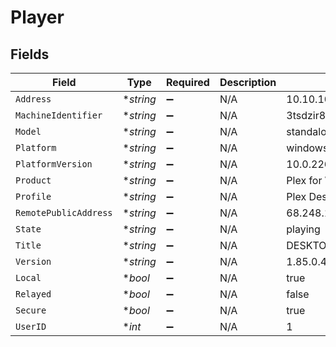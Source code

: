 # Player


## Fields

| Field                    | Type                     | Required                 | Description              | Example                  |
| ------------------------ | ------------------------ | ------------------------ | ------------------------ | ------------------------ |
| `Address`                | **string*                | :heavy_minus_sign:       | N/A                      | 10.10.10.171             |
| `MachineIdentifier`      | **string*                | :heavy_minus_sign:       | N/A                      | 3tsdzir85m2onc3qyr255aq1 |
| `Model`                  | **string*                | :heavy_minus_sign:       | N/A                      | standalone               |
| `Platform`               | **string*                | :heavy_minus_sign:       | N/A                      | windows                  |
| `PlatformVersion`        | **string*                | :heavy_minus_sign:       | N/A                      | 10.0.22621               |
| `Product`                | **string*                | :heavy_minus_sign:       | N/A                      | Plex for Windows         |
| `Profile`                | **string*                | :heavy_minus_sign:       | N/A                      | Plex Desktop             |
| `RemotePublicAddress`    | **string*                | :heavy_minus_sign:       | N/A                      | 68.248.140.20            |
| `State`                  | **string*                | :heavy_minus_sign:       | N/A                      | playing                  |
| `Title`                  | **string*                | :heavy_minus_sign:       | N/A                      | DESKTOP-BL80MTD          |
| `Version`                | **string*                | :heavy_minus_sign:       | N/A                      | 1.85.0.4071-21128b56     |
| `Local`                  | **bool*                  | :heavy_minus_sign:       | N/A                      | true                     |
| `Relayed`                | **bool*                  | :heavy_minus_sign:       | N/A                      | false                    |
| `Secure`                 | **bool*                  | :heavy_minus_sign:       | N/A                      | true                     |
| `UserID`                 | **int*                   | :heavy_minus_sign:       | N/A                      | 1                        |